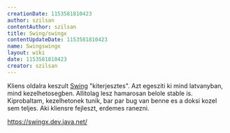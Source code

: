 ```yaml
---
creationDate: 1153581810423 
author: szilsan 
contentAuthor: szilsan 
title: Swing/swingx 
contentUpdateDate: 1153581810423 
name: Swingswingx 
layout: wiki 
date: 1153581810423 
creator: szilsan 
---
```

Kliens oldalra keszult [Swing](../Swing.html) "kiterjesztes". Azt egesziti ki mind latvanyban, mind kezelhetosegben. Allitolag lesz hamarosan belole stable is. Kiprobaltam, kezelhetonek tunik, bar par bug van benne es a doksi kozel sem teljes. Aki kliensre fejleszt, erdemes ranezni.

https://swingx.dev.java.net/
